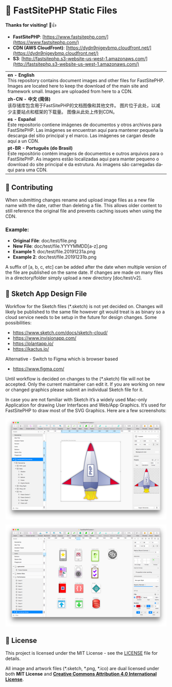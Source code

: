 # :star2: FastSitePHP Static Files

**Thanks for visiting!** 🌠👍

* __FastSitePHP__: [https://www.fastsitephp.com/](https://www.fastsitephp.com/)
* __CDN (AWS CloudFront)__: [https://dydn9njgevbmp.cloudfront.net/](https://dydn9njgevbmp.cloudfront.net/)
* __S3__: [http://fastsitephp.s3-website-us-west-1.amazonaws.com/](http://fastsitephp.s3-website-us-west-1.amazonaws.com/)

<table>
  <tbody>
    <tr>
      <td><strong>en - English</strong><br> This repository contains document images and other files for FastSitePHP. Images are located here to keep the download of the main site and framework small. Images are uploaded from here to a CDN.</td>
    </tr>
    <tr>
      <td lang="zn-CH"><strong>zh-CN - 中文 (简体)</strong><br> 该存储库包含用于FastSitePHP的文档图像和其他文件。 图片位于此处，以减少主要站点和框架的下载量。 图像从此处上传到CDN。</td>
    </tr>
    <tr>
      <td lang="es"><strong>es - Español</strong><br> Este repositorio contiene imágenes de documentos y otros archivos para FastSitePHP. Las imágenes se encuentran aquí para mantener pequeña la descarga del sitio principal y el marco. Las imágenes se cargan desde aquí a un CDN.</td>
    </tr>
    <tr>
      <td lang="pt-BR"><strong>pt-BR - Português (do Brasil)</strong><br> Este repositório contém imagens de documentos e outros arquivos para o FastSitePHP. As imagens estão localizadas aqui para manter pequeno o download do site principal e da estrutura. As imagens são carregadas daqui para uma CDN.</td>
    </tr>
    <!--
    <tr>
      <td lang="{iso}"><strong>{iso} - {lang}</strong><br> {content}</td>
    </tr>
    -->
  </tbody>
</table>

## :handshake: Contributing

When submitting changes rename and upload image files as a new file name with the date, rather than deleting a file. This allows older content to still reference the original file and prevents caching issues when using the CDN.

### Example:
* __Original File__: doc/test/file.png
* __New File__: doc/test/file.YYYYMMDD[a-z].png
* __Example 1__: doc/test/file.20191231a.png
* __Example 2__: doc/test/file.20191231b.png

A suffix of [a, b, c, etc] can be added after the date when multiple version of the file are published on the same date. If changes are made on many files in a directory/folder simply upload a new directory [doc/test/v2].

## :art: Sketch App Design File

Workflow for the Sketch files (*.sketch) is not yet decided on. Changes will likely be published to the same file however git would treat is as binary so a cloud service needs to be setup in the future for design changes. Some possibilities:

* <a href="https://www.sketch.com/docs/sketch-cloud/" target="_blank">https://www.sketch.com/docs/sketch-cloud/</a>
* <a href="https://www.invisionapp.com/" target="_blank">https://www.invisionapp.com/</a>
* <a href="https://plantapp.io/" target="_blank">https://plantapp.io/</a>
* <a href="https://kactus.io/" target="_blank">https://kactus.io/</a>

Alternative - Switch to Figma which is browser based

* <a href="https://www.figma.com/" target="_blank">https://www.figma.com/</a>

Until workflow is decided on changes to the (*.sketch) file will not be accepted. Only the current maintainer can edit it. If you are working on new or changed graphics please submit an individual Sketch file for it.

In case you are not familiar with Sketch it’s a widely used Mac-only Application for drawing User Interfaces and Web/App Graphics. It’s used for FastSitePHP to draw most of the SVG Graphics. Here are a few screenshots:

![Sketch - Rocketship](https://raw.githubusercontent.com/fastsitephp/static-files/master/img/screenshots/Sketch-Rocketship.png)

![Sketch - Icons](https://raw.githubusercontent.com/fastsitephp/static-files/master/img/screenshots/Sketch-Icons.png)

## :memo: License

This project is licensed under the MIT License - see the [LICENSE](LICENSE) file for details.

All image and artwork files (*.sketch, *.png, *.ico) are dual licensed under both **MIT License** and <a href="https://creativecommons.org/licenses/by/4.0/" target="_blank" style="font-weight:bold;">Creative Commons Attribution 4.0 International License</a>.
